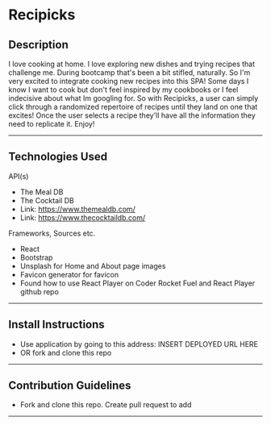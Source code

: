 # Recipicks

<!-- Add Screenshot -->

## Description

I love cooking at home. I love exploring new dishes and trying recipes that challenge me. During bootcamp that's been a bit stifled, naturally. So I'm very excited to integrate cooking new recipes into this SPA! Some days I know I want to cook but don't feel inspired by my cookbooks or I feel indecisive about what Im googling for. So with Recipicks, a user can simply click through a randomized repertoire of recipes until they land on one that excites! Once the user selects a recipe they'll have all the information they need to replicate it. Enjoy!

---

## Technologies Used

API(s)
- The Meal DB
- The Cocktail DB
- Link: https://www.themealdb.com/
- Link: https://www.thecocktaildb.com/

Frameworks, Sources etc.
- React
- Bootstrap
- Unsplash for Home and About page images
- Favicon generator for favicon
- Found how to use React Player on Coder Rocket Fuel and React Player github repo

---

## Install Instructions
- Use application by going to this address: INSERT DEPLOYED URL HERE
- OR fork and clone this repo
---

## Contribution Guidelines

- Fork and clone this repo. Create pull request to add
---
